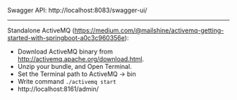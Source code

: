 Swagger API: http://localhost:8083/swagger-ui/


----------------------------------
Standalone ActiveMQ (https://medium.com/@mailshine/activemq-getting-started-with-springboot-a0c3c960356e):

 - Download ActiveMQ binary from http://activemq.apache.org/download.html.
 - Unzip your bundle, and Open Terminal.
 - Set the Terminal path to ActiveMQ -> bin
 - Write command `./activemq start`
 - http://localhost:8161/admin/
